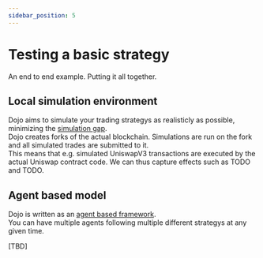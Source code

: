 ```yaml
---
sidebar_position: 5
---
```


# Testing a basic strategy

An end to end example. Putting it all together.


## Local simulation environment
Dojo aims to simulate your trading strategys as realisticly as possible, minimizing the [simulation gap](https://www.TODO.com).  
Dojo creates forks of the actual blockchain. Simulations are run on the fork and all simulated trades are submitted to it.  
This means that e.g. simulated UniswapV3 transactions are executed by the actual Uniswap contract code. We can thus capture effects such as TODO and TODO.

## Agent based model
Dojo is written as an [agent based framework](https://en.wikipedia.org/wiki/Agent-based_model).  
You can have multiple agents following multiple different strategys at any given time.

[TBD]
